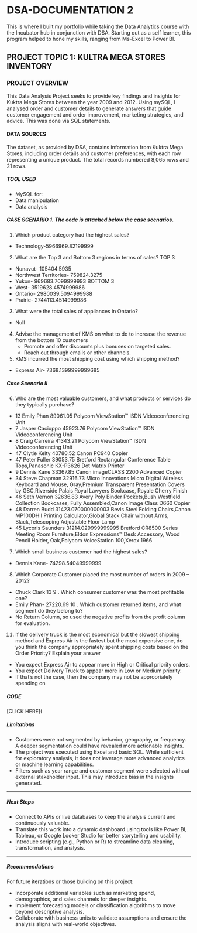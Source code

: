 # DSA-DOCUMENTATION 2
This is where I built my portfolio while taking the Data Analytics course with the Incubator hub in conjunction with DSA. Starting out as a self learner, this program helped to hone my skills, ranging from Ms-Excel to Power BI.
## PROJECT TOPIC 1: KULTRA MEGA STORES INVENTORY 
### PROJECT OVERVIEW
This Data Analysis Project seeks to provide key findings and insights for Kuktra Mega Stores between the year 2009 and 2012. Using mySQL, I analysed order and customer details to generate answers that guide customer engagement and order improvement, marketing strategies, and advice. This was done via SQL statements. 
#### DATA SOURCES
The dataset, as provided by DSA, contains information from Kuktra Mega Stores, including order details and customer preferences, with each row representing a unique product. The total records numbered 8,065 rows and 21 rows.
##### TOOL USED 
- MySQL for:
- Data manipulation
- Data analysis 

##### CASE SCENARIO 1. The code is attached below the case scenarios.
1. Which product category had the highest sales?
- Technology-5966969.82199999
2. What are the Top 3 and Bottom 3 regions in terms of sales?
TOP 3
- Nunavut- 105404.5935
- Northwest Territories- 759824.3275
- Yukon- 969683.7099999993
BOTTOM 3
- West- 3519628.4574999986
- Ontario- 2980039.5094999988
- Prairie- 2744113.4514999986
3. What were the total sales of appliances in Ontario?
- Null
4. Advise the management of KMS on what to do to increase the revenue from the bottom
10 customers
   - Promote and offer discounts plus bonuses on targeted sales.
   - Reach out through emails or other channels.
5. KMS incurred the most shipping cost using which shipping method?
- Express Air- 7368.1399999999685
##### Case Scenario II
6. Who are the most valuable customers, and what products or services do they typically
purchase?
- 13	Emily Phan	89061.05	Polycom ViewStation™ ISDN Videoconferencing Unit
- 7	Jasper Cacioppo	45923.76	Polycom ViewStation™ ISDN Videoconferencing Unit
- 8	Craig Carreira	41343.21	Polycom ViewStation™ ISDN Videoconferencing Unit
- 47	Clytie Kelty	40780.52	Canon PC940 Copier
- 47	Peter Fuller	39053.75	Bretford Rectangular Conference Table Tops,Panasonic KX-P3626 Dot Matrix Printer
- 9	Dennis Kane	33367.85	Canon imageCLASS 2200 Advanced Copier
- 34	Steve Chapman	32916.73	Micro Innovations Micro Digital Wireless Keyboard and Mouse, Gray,Premium Transparent Presentation Covers by GBC,Riverside Palais Royal Lawyers Bookcase, Royale Cherry Finish
- 46	Seth Vernon	32636.83	Avery Poly Binder Pockets,Bush Westfield Collection Bookcases, Fully Assembled,Canon Image Class D660 Copier
- 48	Darren Budd	31423.070000000003	Bevis Steel Folding Chairs,Canon MP100DHII Printing Calculator,Global Stack Chair without Arms, Black,Telescoping Adjustable Floor Lamp
- 45	Lycoris Saunders	31214.029999999995	Bretford CR8500 Series Meeting Room Furniture,Eldon Expressions™ Desk Accessory, Wood Pencil Holder, Oak,Polycom VoiceStation 100,Xerox 1966
7. Which small business customer had the highest sales?
- Dennis Kane- 74298.54049999999
8. Which Corporate Customer placed the most number of orders in 2009 – 2012?
- Chuck Clark	13
9 . Which consumer customer was the most profitable one?
- Emily Phan- 27220.69
10 . Which customer returned items, and what segment do they belong to?
- No Return Column, so used the negative profits from the profit column for evaluation.
11. If the delivery truck is the most economical but the slowest shipping method and Express Air is the fastest but the most expensive one, do you think the company appropriately spent shipping costs based on the Order Priority? Explain your answer
- You expect Express Air to appear more in High or Critical priority orders.
- You expect Delivery Truck to appear more in Low or Medium priority.
- If that’s not the case, then the company may not be appropriately spending on

##### CODE
[CLICK HERE](

##### Limitations
- Customers were not segmented by behavior, geography, or frequency. A deeper segmentation could have revealed more actionable insights.
- The project was executed using Excel and basic SQL. While sufficient for exploratory analysis, it does not leverage more advanced analytics or machine learning capabilities.
- Filters such as year range and customer segment were selected without external stakeholder input. This may introduce bias in the insights generated.

---
##### Next Steps
- Connect to APIs or live databases to keep the analysis current and continuously valuable.
- Translate this work into a dynamic dashboard using tools like Power BI, Tableau, or Google Looker Studio for better storytelling and usability.
- Introduce scripting (e.g., Python or R) to streamline data cleaning, transformation, and analysis.

---
##### Recommendations
For future iterations or those building on this project:
- Incorporate additional variables such as marketing spend, demographics, and sales channels for deeper insights.
- Implement forecasting models or classification algorithms to move beyond descriptive analysis.
- Collaborate with business units to validate assumptions and ensure the analysis aligns with real-world objectives.


